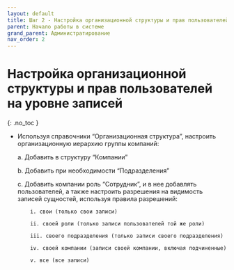 ```yaml
---
layout: default
title: Шаг 2 - Настройка организационной структуры и прав пользователей на уровне записей
parent: Начало работы в системе
grand_parent: Администратирование
nav_order: 2
---
```


# Настройка организационной структуры и прав пользователей на уровне записей
{: .no_toc }

- Используя справочники “Организационная структура”,
настроить организационную иерархию группы компаний:

    a. Добавить в структуру “Компании”

    b. Добавить при необходимости “Подразделения”

    c. Добавить компании роль “Сотрудник”, и в нее добавлять пользователей, а также настроить разрешения на видимость записей сущностей, используя правила разрешений:

          i. свои (только свои записи)

          ii. своей роли (только записи пользователей той же роли)

          iii. своего подразделения (только записи своего подразделения)

          iv. своей компании (записи своей компании, включая подчиненные)

          v. все (все записи)

